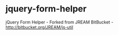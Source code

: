 jquery-form-helper
==================

jQuery Form Helper - Forked from JREAM BitBucket - http://bitbucket.org/JREAM/js-util
